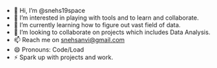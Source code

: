 - 👋 Hi, I’m @snehs19space
- 👀 I’m interested in playing with tools and to learn and collaborate.
- 🌱 I’m currently learning how to figure out vast field of data.
- 💞️ I’m looking to collaborate on projects which includes Data Analysis.
- 📫 Reach me on snehsanvi@gmail.com
- 😄 Pronouns: Code/Load
- ⚡ Spark up with projects and work.

<!---
snehs19space/snehs19space is a ✨ special ✨ repository because its `README.md` (this file) appears on your GitHub profile.
You can click the Preview link to take a look at your changes.
--->
